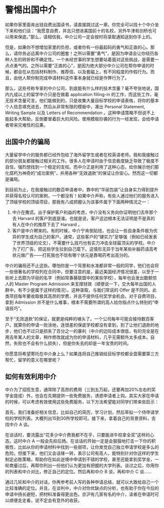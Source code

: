 # 警惕出国中介

如果你家里面肯出钱自费出国读书，请直接跳过这一章。你完全可以找十个中介坐下来和他们谈：“我愿意自费，并且只想进美国前十的名校，另外牛津和剑桥也可以用来保底。”那么，请相信我，中介公司一定会按时将录取通知送到你手上的。

但是，如果你不想增加家里的负担，或者你有一份最起码的勇气和正直的心。那么，请你务必远离中介公司的圈套！之所以需要“勇气”，是因为申请会让你经历各种人生的转折和不确定性。一个未经世事的学生想要站着面对这些挑战，是需要一点点勇气的。之所以需要“正直的心”，是因为绝大部分中介公司在帮你申请的时候，都会在从包括材料制作、推荐信、以及套磁上，有不同程度的作假行为。而且，由他人帮你制完成申请材料这件事本身就已经是作弊行为了。

那么，这些号称专家的中介公司，到底能有什么样的技术含量？毫不夸张地说，国内九成以上的留学中介只是在做着 application filling-in 的工作，而这些工作，毫无技术含量可言。他们能做到的，只是收集大量目标学校的申请表格，将你的基本个人信息填充进去，然后从非常有限的模板中，凑出 Personal Statement, Writing Sample 以及 Letters of Recommendation 。这种申请策略不但说不上能起多大帮助，反倒要冒着巨大的风险。使用模板抄袭的行为一经发现，会给申请者带来灾难性的后果。

## 出国中介的骗局

大量留学中介的服务都已经外包给了海外留学生或者在校英语老师。我和我接触过的部分朋友都接触过相关的工作。很多人在申请时由于信息极度缺乏导致了极度不自信，强烈想找到一个稳定的支柱。而中介正是利用了这种心态，给你展示他们那化腐朽为神奇的“成功案例”，并用各种“无效退款”的保证让你安心。然而这一切都是骗局。

到目前为止，在我接触过的数百申请者中，靠中的“华丽包装”让自身实力得到提升并获得名校认可的案例，一个都没有！如果中介声称，有些人通过他们的服务进入了顶级学校的顶级项目，那我有八成把握认为该事件属于下面两种情况之一：

1. 中介在撒谎。出于保护客户利益的考虑，中介没有义务向你证明他们去年那个去 Harvard 的客户到底是谁。也就是说，客户这边根本无法证明是不是真的有人在中介的推荐下去了 Harvard 。
2. 客户是中介聘来的。有的时候，中介宁肯倒贴钱，也会让一些自身条件极为优异的学生成为自己的客户。通常，这些客户的“硬实力”足够强（例如已经发表了世界顶级的论文），不需要什么技巧也有实力冲击全球最顶尖的学校。中介为了打广告，把这些学生拉到自己麾下。这情形无异于当年某些补脑药请高考状元做广告——打死我也不信有哪个状元是靠喝药考出高分的。

中介的骗局还不止这些。哪怕你是一个背景和水准都非常一般的同学，他们也会将一些很著名的学校列在合同中，但要注意的是，最近美国经济情况很差，以至于一些听上去颇为华丽的名字（例如常春藤联盟中的某些学校），每年也会发出数额惊人的 Master Program Admission 来支撑财政（顺便说一下，交大每年出国的人群中，有不少是属于这样的情况）。这种录取，与我们常说的 Offer 是不同的。此类项目每年要收取极其高昂的学费，并且不提供任何奖学金机会。对于自费项目，拿到 Admission 并不是什么难事，根本不需要所谓的高人给你指点什么特别的“申请技巧”。

至于“无效退款”的保证，就更是纯粹的噱头了。一个公司每年可能会接待数百客户。就算你的申请一败涂地，连很差的保底学校都没有拿到，到了让他们退款的地步，他们也不过只是损失了百分之一的暴利（中介的边际成本很低，有的完全是在用去年某人的文章，稍作修改就成为你的申请材料，几乎无需额外太多成本。自然，失败也不会有什么损失），但是你失去的却是一年宝贵的时间。

你愿意将希望寄托在中介身上么？如果连将自己推销给目标学校都全盘需要第三方帮忙，留学的意义在哪里呢？

## 如何有效利用中介

中介为了招揽生意，通常除了高昂的费用（三到五万起，还要再加20%左右的奖学金提成）外，也会在先期提供一些免费服务，诱惑申请者上钩。其实大家在申请的时候，可以考虑有效使用这些免费服务，以下方法希望能对同学们带来些启示：

首先，我们准备好相关信息，比如自己的简历，学习计划，然后草拟一个待申请学校的学校列表。大概列出15到30所学校即可。接下来，拿着自己的背景资料，去找中介 A 谈。

在谈话时，要流露出“花多少中介费我都不在乎，只要能进牛校拿全奖”这样的心态。这时中介 A 一般会先抑后扬。在谈话的开始一定是会狠狠地打击一下你的积极性，比如从你的申请材料中找到一些弱项，让你发觉自己独立申请学校是多么的危险。但接下来，他们又会话锋一转，表示公司有高人，能特别针对你这样的学生制定必胜策略，帮助你在如此逆境中申请到不错的学校，甚至还能拿到奖学金，一轮商量过后，再帮你列出一份他们认为更加有把握的大学列表。谈过之后，你用你的列表和中介对比，修正自己的定位。然后再和中介 B 谈，再和中介 C 谈……

通过几轮和中介的对话，你再参考前人写的各种申请总结，就可以大致给自己一个比较准确的定位。并且，在谈判中，中介对你优缺点的分析，也有助于你在今后的申请中扬长避短，把材料准备得更出色。京沪有几家有名的中介，读者在申请时可以顺便走走看，说不定会有意外的收获。

